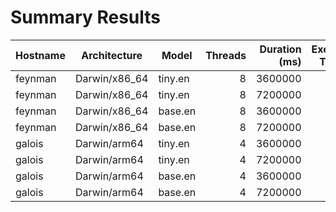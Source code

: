 # Summary Results

| Hostname | Architecture  | Model   | Threads | Duration (ms) | Execution Time (s) |
| -------- | ------------- | ------- | ------: | ------------: | -----------------: |
| feynman  | Darwin/x86_64 | tiny.en |       8 |       3600000 |                156 |
| feynman  | Darwin/x86_64 | tiny.en |       8 |       7200000 |                278 |
| feynman  | Darwin/x86_64 | base.en |       8 |       3600000 |                262 |
| feynman  | Darwin/x86_64 | base.en |       8 |       7200000 |                522 |
| galois   | Darwin/arm64  | tiny.en |       4 |       3600000 |                108 |
| galois   | Darwin/arm64  | tiny.en |       4 |       7200000 |                152 |
| galois   | Darwin/arm64  | base.en |       4 |       3600000 |                117 |
| galois   | Darwin/arm64  | base.en |       4 |       7200000 |                222 |

